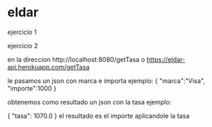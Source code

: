 # eldar


ejercicio 1

ejercicio 2

en la direccion
    http://localhost:8080/getTasa
    o
    https://eldar-api.herokuapp.com/getTasa

le pasamos un json con marca e importa ejemplo:
    {
    "marca":"Visa",
    "importe":1000
  }
    
 obtenemos como resultado un json con la tasa ejemplo:
 
 {
    "tasa": 1070.0
}
el resultado es el importe aplicandole la tasa
